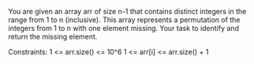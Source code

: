 You are given an array arr of size n-1 that contains distinct integers in the range from 1 to n (inclusive). 
This array represents a permutation of the integers from 1 to n with one element missing.
Your task to identify and return the missing element.

Constraints:
	1 <= arr.size() <= 10^6 
	1 <= arr[i] <= arr.size() + 1


